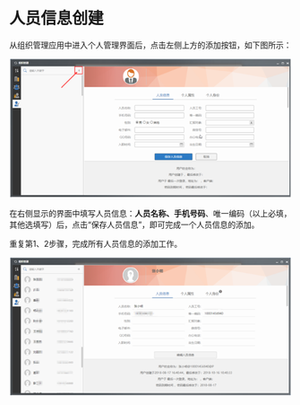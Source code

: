 # 人员信息创建

从组织管理应用中进入个人管理界面后，点击左侧上方的添加按钮，如下图所示：

![](../../.gitbook/assets/image%20%2856%29.png)


  
在右侧显示的界面中填写人员信息：**人员名称、手机号码**、唯一编码（以上必填，其他选填写）后，点击“保存人员信息”，即可完成一个人员信息的添加。

重复第1、2步骤，完成所有人员信息的添加工作。

![](../../.gitbook/assets/image%20%2855%29.png)

